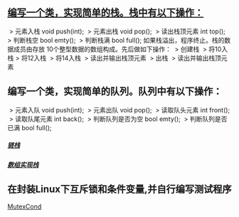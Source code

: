 ## [编写一个类，实现简单的栈。栈中有以下操作：](./stack.cc)

​	   > 元素入栈     void push(int);
​	   > 元素出栈     void pop();
​	   > 读出栈顶元素 int top();
​	   > 判断栈空     bool emty();
​	   > 判断栈满     bool full();
 如果栈溢出，程序终止。栈的数据成员由存放
 10个整型数据的数组构成。先后做如下操作：
​     > 创建栈
​     > 将10入栈
​     > 将12入栈
​     > 将14入栈
​     > 读出并输出栈顶元素
​     > 出栈
​     > 读出并输出栈顶元素

## 编写一个类，实现简单的队列。队列中有以下操作：

​    > 元素入队             void push(int);
​    > 元素出队             void pop();
​    > 读取队头元素         int front();
​    > 读取队尾元素         int back();
​    > 判断队列是否为空     bool emty();
​	   > 判断队列是否已满     bool full();

##### [链栈](./listQueue.cc)

##### [数组实现栈](arrayQueue.cc)

## 在封装Linux下互斥锁和条件变量,并自行编写测试程序

[MutexCond](mutexcond/)